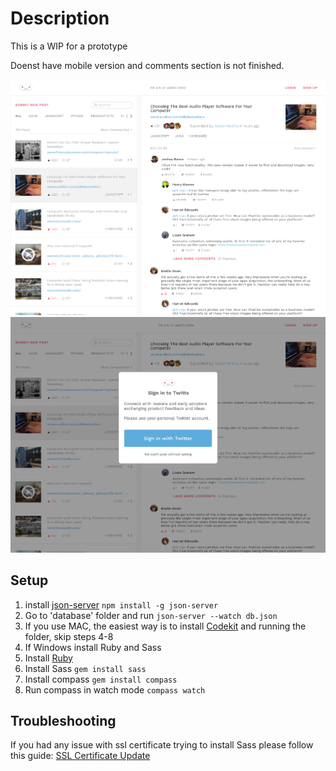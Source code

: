 # Description
This is a WIP for a prototype

Doenst have mobile version and comments section is not finished.


![1](/screenshots/desktop.jpg?raw=true)
![2](/screenshots/sign-in.jpg?raw=true)

## Setup
1. install [json-server](https://github.com/typicode/json-server) `npm install -g json-server`
2. Go to 'database' folder and run `json-server --watch db.json`
3. If you use MAC, the easiest way is to install [Codekit](https://codekitapp.com/) and running the folder, skip steps 4-8
4. If Windows install Ruby and Sass
5. Install [Ruby](http://rubyinstaller.org/downloads/)
6. Install Sass `gem install sass`
7. Install compass `gem install compass`
8. Run compass in watch mode `compass watch`


## Troubleshooting
If you had any issue with ssl certificate trying to install Sass please follow this guide: [SSL Certificate Update](http://guides.rubygems.org/ssl-certificate-update/)
